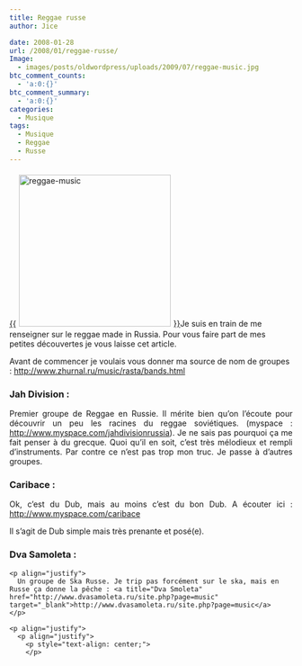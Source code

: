 ```yaml
---
title: Reggae russe
author: Jice

date: 2008-01-28
url: /2008/01/reggae-russe/
Image:
  - images/posts/oldwordpress/uploads/2009/07/reggae-music.jpg
btc_comment_counts:
  - 'a:0:{}'
btc_comment_summary:
  - 'a:0:{}'
categories:
  - Musique
tags:
  - Musique
  - Reggae
  - Russe
---
```

[{{<img class="alignleft size-full wp-image-690" style="margin: 5px;" title="reggae-music" src="images/posts/oldwordpress/uploads/2009/07/reggae-music.jpg" alt="reggae-music" width="270" height="270" >}}][1]Je suis en train de me renseigner sur le reggae made in Russia. Pour vous faire part de mes petites découvertes je vous laisse cet article.

Avant de commencer je voulais vous donner ma source de nom de groupes : <a onclick="window.open(this.href);return false;" href="http://www.zhurnal.ru/music/rasta/bands.html">http://www.zhurnal.ru/music/rasta/bands.html</a>

### Jah Division :

<p align="justify">
  Premier groupe de Reggae en Russie. Il mérite bien qu&#8217;on l&#8217;écoute pour découvrir un peu les racines du reggae soviétiques. (myspace : <a title="Jah Division" href="http://www.myspace.com/jahdivisionrussia" target="_blank">http://www.myspace.com/jahdivisionrussia</a>). Je ne sais pas pourquoi ça me fait penser à du grecque. Quoi qu&#8217;il en soit, c&#8217;est très mélodieux et rempli d&#8217;instruments. Par contre ce n&#8217;est pas trop mon truc. Je passe à d&#8217;autres groupes.
</p>

<p align="justify">
  <h3>
    Caribace :
  </h3>
  
  <p align="justify">
    Ok, c&#8217;est du Dub, mais au moins c&#8217;est du bon Dub. A écouter ici : <a title="Caribace" href="http://www.myspace.com/caribace" target="_blank">http://www.myspace.com/caribace</a>
  </p>
  
  <p align="justify">
    Il s&#8217;agit de Dub simple mais très prenante et posé(e).
  </p>
  
  <p align="justify">
    <h3>
      Dva Samoleta :
    </h3>
    
    <p align="justify">
      Un groupe de Ska Russe. Je trip pas forcément sur le ska, mais en Russe ça donne la pêche : <a title="Dva Smoleta" href="http://www.dvasamoleta.ru/site.php?page=music" target="_blank">http://www.dvasamoleta.ru/site.php?page=music</a>
    </p>
    
    <p align="justify">
      <p align="justify">
        <p style="text-align: center;">
        </p>

 [1]: images/posts/oldwordpress/uploads/2009/07/reggae-music.jpg
